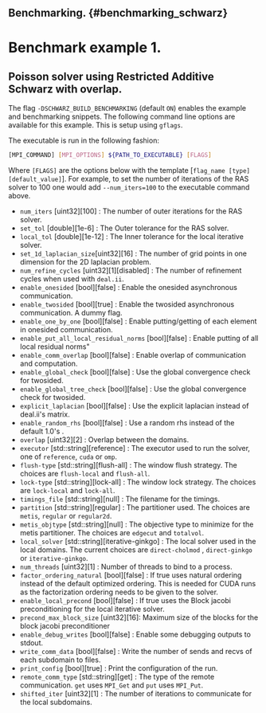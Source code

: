 Benchmarking.                            {#benchmarking_schwarz}
----------------

Benchmark example 1.
===================

Poisson solver using Restricted Additive Schwarz with overlap.
-------------------------------------------------------------

The flag `-DSCHWARZ_BUILD_BENCHMARKING` (default `ON`) enables the example and benchmarking snippets.
The following command line options are available for this example. This is setup using `gflags`.

The executable is run in the following fashion:

```sh
[MPI_COMMAND] [MPI_OPTIONS] ${PATH_TO_EXECUTABLE} [FLAGS]
```

Where `[FLAGS]` are the options below with the template [`flag_name [type][default_value]`]. For example, to set the number of iterations of the RAS solver to 100 one would add `--num_iters=100` to the executable command above.

* `num_iters` [uint32][100] : The number of outer iterations for the RAS solver.
* `set_tol` [double][1e-6] : The Outer tolerance for the RAS solver.
* `local_tol` [double][1e-12] : The Inner tolerance for the local iterative solver.
* `set_1d_laplacian_size`[uint32][16] : The number of grid points in one dimension for the 2D laplacian problem.
* `num_refine_cycles` [uint32][1][disabled] : The number of refinement cycles when used with `deal.ii`.
* `enable_onesided` [bool][false] : Enable the onesided asynchronous communication.
* `enable_twosided` [bool][true] : Enable the twosided asynchronous communication. A dummy flag.
* `enable_one_by_one` [bool][false] : Enable putting/getting of each element in onesided communication.
* `enable_put_all_local_residual_norms`  [bool][false] : Enable putting of all local residual norms"
* `enable_comm_overlap` [bool][false] : Enable overlap of communication and computation.
* `enable_global_check` [bool][false] : Use the global convergence check for twosided.
* `enable_global_tree_check` [bool][false] : Use the global convergence check for twosided.
* `explicit_laplacian` [bool][false] : Use the explicit laplacian instead of deal.ii's matrix.
* `enable_random_rhs` [bool][false] : Use a random rhs instead of the default 1.0's .
* `overlap` [uint32][2] : Overlap between the domains.
* `executor` [std::string][reference] : The executor used to run the solver, one of `reference`, `cuda` or `omp`.
* `flush-type` [std::string][flush-all] : The window flush strategy. The choices are `flush-local` and `flush-all`.
* `lock-type` [std::string][lock-all] : The window lock strategy. The choices are `lock-local` and `lock-all`.
* `timings_file` [std::string][null] : The filename for the timings.
* `partition` [std::string][regular] : The partitioner used. The choices are `metis`, `regular` or `regular2d`.
* `metis_objtype` [std::string][null] : The objective type to minimize for the metis partitioner. The choices are `edgecut` and `totalvol`.
* `local_solver` [std::string][iterative-ginkgo] : The local solver used in the local domains. The current choices are `direct-cholmod` , `direct-ginkgo` or `iterative-ginkgo`.
* `num_threads` [uint32][1] : Number of threads to bind to a process.
* `factor_ordering_natural` [bool][false] : If true uses natural ordering instead of the default optimized ordering. This is needed for CUDA runs as the factorization ordering needs to be given to the solver.
* `enable_local_precond` [bool][false] : If true uses the Block jacobi preconditioning for the local iterative solver. 
* `precond_max_block_size` [uint32][16]:  Maximum size of the blocks for the block jacobi preconditioner
* `enable_debug_writes` [bool][false] : Enable some debugging outputs to stdout.
* `write_comm_data` [bool][false] : Write the number of sends and recvs of each subdomain to files.
* `print_config` [bool][true] : Print the configuration of the run.
* `remote_comm_type` [std::string][get] : The type of the remote communication. `get` uses `MPI_Get` and `put` uses `MPI_Put`.
* `shifted_iter` [uint32][1] : The number of iterations to communicate for the local subdomains.
